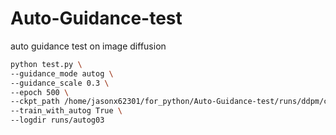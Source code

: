 # Auto-Guidance-test
auto guidance test on image diffusion

```bash
python test.py \
--guidance_mode autog \
--guidance_scale 0.3 \
--epoch 500 \
--ckpt_path /home/jasonx62301/for_python/Auto-Guidance-test/runs/ddpm/ckpt_epoch_250.pt \
--train_with_autog True \
--logdir runs/autog03

```